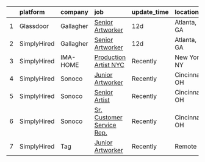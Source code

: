

|    | platform    | company   | job                                                                                                                                                                                                                                                                               | update_time   | location       |
|---:|:------------|:----------|:----------------------------------------------------------------------------------------------------------------------------------------------------------------------------------------------------------------------------------------------------------------------------------|:--------------|:---------------|
|  1 | Glassdoor   | Gallagher | [Senior Artworker](https://www.glassdoor.com/partner/jobListing.htm?pos=101&ao=1136043&s=58&guid=000001818a32dc609227e0c4beb1a877&src=GD_JOB_AD&t=SR&vt=w&cs=1_912b8748&cb=1655880998205&jobListingId=1007929732818&jrtk=3-0-1g6535n5rj4gt801-1g6535n6bq05t800-ae79761308bdde7a-) | 12d           | Atlanta, GA    |
|  2 | SimplyHired | Gallagher | [Senior Artworker](https://www.simplyhired.com/job/sPm_gcUqPi7qKqyRryVzD-E7HGWhP8baD9qZoKP9-ONrfUqV4_DQ9A?q=artworker)                                                                                                                                                            | 12d           | Atlanta, GA    |
|  3 | SimplyHired | IMA-HOME  | [Production Artist NYC](https://www.simplyhired.com/job/WAk3UyIRIcaqwbDbXur06TsDmW7y7WmT2KCRpKrBPBRW_ve-Q8yocA?q=artworker)                                                                                                                                                       | Recently      | New York, NY   |
|  4 | SimplyHired | Sonoco    | [Junior Artworker](https://www.simplyhired.com/job/bJFkITfBQh7d5E85DISdms_VPKCZBa8KkngVE0lUa-qKKaXWvdNngQ?q=artworker)                                                                                                                                                            | Recently      | Cincinnati, OH |
|  5 | SimplyHired | Sonoco    | [Senior Artist](https://www.simplyhired.com/job/gyQf-wXViE5DTjh6jQYwtf4n8pryWEZj3FCgwRPHI5i7PJlc-DU_Og?q=artworker)                                                                                                                                                               | Recently      | Cincinnati, OH |
|  6 | SimplyHired | Sonoco    | [Sr. Customer Service Rep.](https://www.simplyhired.com/job/ouY-ZrgvSO0XqkNNulmx-VLoWOAnzeena1HU4n3l7HnDOmhM8hwZLA?q=artworker)                                                                                                                                                   | Recently      | Cincinnati, OH |
|  7 | SimplyHired | Tag       | [Junior Artworker](https://www.simplyhired.com/job/hlo-U83LVO0wc3WpfZ6i19hswf8VgkIu-UIbYVpoDKJeJejVZ7npVA?q=artworker)                                                                                                                                                            | Recently      | Remote         |